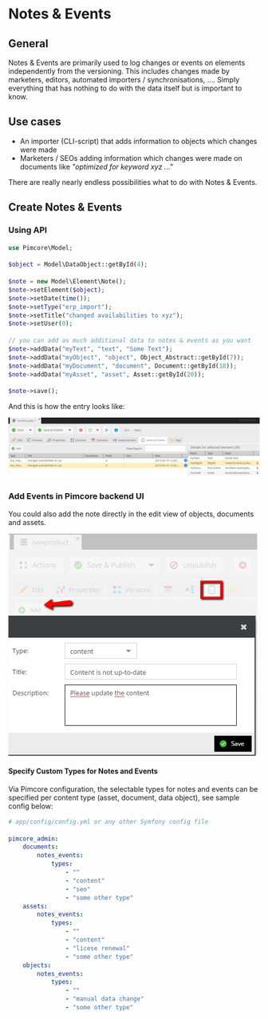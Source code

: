# Notes & Events

## General
Notes & Events are primarily used to log changes or events on elements independently from the versioning.
This includes changes made by marketers, editors, automated importers / synchronisations, .... 
Simply everything that has nothing to do with the data itself but is important to know. 

## Use cases

* An importer (CLI-script) that adds information to objects which changes were made
* Marketers / SEOs adding information which changes were made on documents like *"optimized for keyword xyz ..."*

There are really nearly endless possibilities what to do with Notes & Events.

## Create Notes & Events

### Using API

```php
use Pimcore\Model;
  
$object = Model\DataObject::getById(4);
 
$note = new Model\Element\Note();
$note->setElement($object);
$note->setDate(time());
$note->setType("erp_import");
$note->setTitle("changed availabilities to xyz");
$note->setUser(0);
 
// you can add as much additional data to notes & events as you want
$note->addData("myText", "text", "Some Text");
$note->addData("myObject", "object", Object_Abstract::getById(7));
$note->addData("myDocument", "document", Document::getById(18));
$note->addData("myAsset", "asset", Asset::getById(20));
 
$note->save();
```

And this is how the entry looks like:

![Notes & events - the grid preview](../img/notesandevents_preview.png)


### Add Events in Pimcore backend UI

You could also add the note directly in the edit view of objects, documents and assets.

![Notes & events - add a note manually](../img/notesandevents_add_note.png)


#### Specify Custom Types for Notes and Events

Via Pimcore configuration, the selectable types for notes and events can be specified per content type (asset, document, 
data object), see sample config below:

```yml
# app/config/config.yml or any other Symfony config file

pimcore_admin:
    documents:
        notes_events:
            types:
                - ""
                - "content"
                - "seo"
                - "some other type"
    assets:
        notes_events:
            types:
                - ""
                - "content"
                - "licese renewal"
                - "some other type"                
    objects:
        notes_events:
            types:
                - ""
                - "manual data change"
                - "some other type"

```

